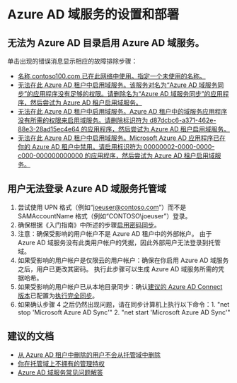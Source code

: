 <properties
    pageTitle="Setup and deployment of Azure AD Domain Services"
    description="Azure AD 域服务"
    service="microsoft.aad"
    resource="Microsoft_AAD_DomainServices"
    authors="arluca"
    selfHelpType="generic"
    supportTopicIds="32447391"
    productPesIds="14785"
    cloudEnvironments="public"
/>


# <a name="setup-and-deployment-of-azure-ad-domain-services"></a>Azure AD 域服务的设置和部署

## <a name="unable-to-enable-azure-ad-domain-services-for-your-azure-ad-directory"></a>无法为 Azure AD 目录启用 Azure AD 域服务。 

单击出现的错误消息显示相应的故障排除步骤：

*    [名称 contoso100.com 已在此网络中使用。指定一个未使用的名称。](https://docs.microsoft.com/azure/active-directory-domain-services/active-directory-ds-troubleshooting#domain-name-conflict)
*    [无法在此 Azure AD 租户中启用域服务。该服务对名为“Azure AD 域服务同步”的应用程序没有足够的权限。请删除名为“Azure AD 域服务同步”的应用程序，然后尝试为 Azure AD 租户启用域服务。](https://docs.microsoft.com/azure/active-directory-domain-services/active-directory-ds-troubleshooting#inadequate-permissions)
*    [无法在此 Azure AD 租户中启用域服务。Azure AD 租户中的域服务应用程序没有所需的权限来启用域服务。请删除标识符为 d87dcbc6-a371-462e-88e3-28ad15ec4e64 的应用程序，然后尝试为 Azure AD 租户启用域服务。](https://docs.microsoft.com/azure/active-directory-domain-services/active-directory-ds-troubleshooting#invalid-configuration)
*    [无法在此 Azure AD 租户中启用域服务。Microsoft Azure AD 应用程序已在你的 Azure AD 租户中禁用。请启用标识符为 00000002-0000-0000-c000-000000000000 的应用程序，然后尝试为 Azure AD 租户启用域服务。](https://docs.microsoft.com/azure/active-directory-domain-services/active-directory-ds-troubleshooting#microsoft-graph-disabled.)

## <a name="users-are-unable-to-sign-in-to-the-azure-ad-domain-services-managed-domain"></a>用户无法登录 Azure AD 域服务托管域

1.    尝试使用 UPN 格式（例如“joeuser@contoso.com”）而不是 SAMAccountName 格式（例如“CONTOSO\joeuser”）登录。 
2.    确保根据《入门指南》中所述的步骤[启用密码同步](https://docs.microsoft.com/azure/active-directory-domain-services/active-directory-ds-getting-started-password-sync)。
3.    注意：确保受影响的用户帐户不是 Azure AD 租户中的外部帐户。 由于 Azure AD 域服务没有此类用户帐户的凭据，因此外部用户无法登录到托管域。
4.    如果受影响的用户帐户是仅限云的用户帐户：确保在你启用 Azure AD 域服务之后，用户已更改其密码。 执行此步骤可以生成 Azure AD 域服务所需的凭据哈希。
5.    如果受影响的用户帐户已从本地目录同步：确认[建议的 Azure AD Connect 版本](https://www.microsoft.com/download/details.aspx?id=47594)已配置为[执行完全同步](https://docs.microsoft.com/azure/active-directory-domain-services/active-directory-ds-getting-started-password-sync)。
6.    如果确认步骤 4 之后仍然出现问题，请在同步计算机上执行以下命令：1. "net stop 'Microsoft Azure AD Sync'" 2. "net start 'Microsoft Azure AD Sync'"

## <a name="recommended-documents"></a>**建议的文档**
* [从 Azure AD 租户中删除的用户不会从托管域中删除](https://docs.microsoft.com/azure/active-directory-domain-services/active-directory-ds-troubleshooting#users-removed-from-your-azure-ad-tenant-are-not-removed-from-your-managed-domain)
* [你在托管域上不拥有的管理特权](https://docs.microsoft.com/azure/active-directory-domain-services/active-directory-ds-admin-guide-administer-domain#administrative-privileges-you-do-not-have-on-a-managed-domain)
* [Azure AD 域服务常见问题解答](https://docs.microsoft.com/azure/active-directory-domain-services/active-directory-ds-faqs)

